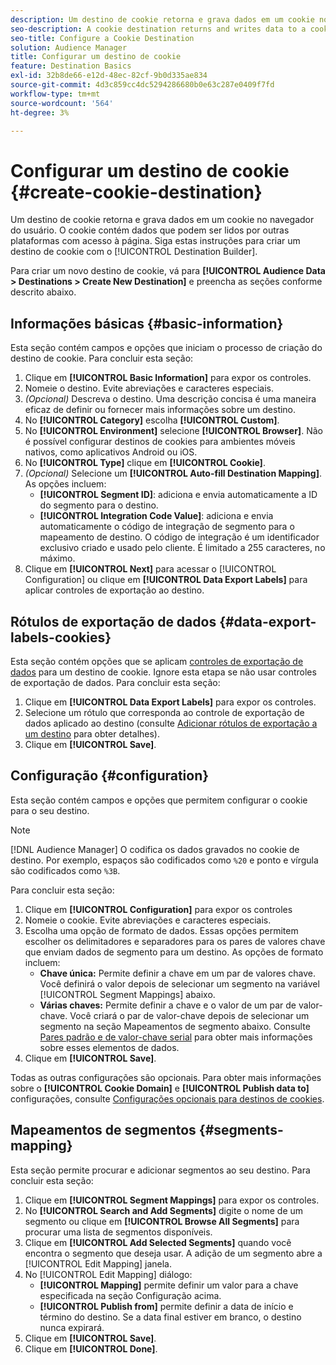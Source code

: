 ```yaml
---
description: Um destino de cookie retorna e grava dados em um cookie no navegador do usuário. O cookie contém dados que podem ser lidos por outras plataformas com acesso à página. Siga estas instruções para criar um destino de cookie com o [!UICONTROL Destination Builder].
seo-description: A cookie destination returns and writes data to a cookie in the user's browser. The cookie contains data that can be read by other platforms that have access to the page. Follow these instructions to create a cookie destination with [!UICONTROL Destination Builder].
seo-title: Configure a Cookie Destination
solution: Audience Manager
title: Configurar um destino de cookie
feature: Destination Basics
exl-id: 32b8de66-e12d-48ec-82cf-9b0d335ae834
source-git-commit: 4d3c859cc4dc5294286680b0e63c287e0409f7fd
workflow-type: tm+mt
source-wordcount: '564'
ht-degree: 3%

---
```


# Configurar um destino de cookie {#create-cookie-destination}

Um destino de cookie retorna e grava dados em um cookie no navegador do usuário. O cookie contém dados que podem ser lidos por outras plataformas com acesso à página. Siga estas instruções para criar um destino de cookie com o [!UICONTROL Destination Builder].

<!-- create-cookie-destination.xml -->

Para criar um novo destino de cookie, vá para **[!UICONTROL Audience Data > Destinations > Create New Destination]** e preencha as seções conforme descrito abaixo.

## Informações básicas {#basic-information}

Esta seção contém campos e opções que iniciam o processo de criação do destino de cookie. Para concluir esta seção:

1. Clique em **[!UICONTROL Basic Information]** para expor os controles.
2. Nomeie o destino. Evite abreviações e caracteres especiais.
3. *(Opcional)* Descreva o destino. Uma descrição concisa é uma maneira eficaz de definir ou fornecer mais informações sobre um destino.
4. No **[!UICONTROL Category]** escolha **[!UICONTROL Custom]**.
5. No **[!UICONTROL Environment]** selecione **[!UICONTROL Browser]**. Não é possível configurar destinos de cookies para ambientes móveis nativos, como aplicativos Android ou iOS.
6. No **[!UICONTROL Type]** clique em **[!UICONTROL Cookie]**.
7. *(Opcional)* Selecione um **[!UICONTROL Auto-fill Destination Mapping]**. As opções incluem:
   * **[!UICONTROL Segment ID]**: adiciona e envia automaticamente a ID do segmento para o destino.
   * **[!UICONTROL Integration Code Value]**: adiciona e envia automaticamente o código de integração de segmento para o mapeamento de destino. O código de integração é um identificador exclusivo criado e usado pelo cliente. É limitado a 255 caracteres, no máximo.
8. Clique em **[!UICONTROL Next]** para acessar o [!UICONTROL Configuration] ou clique em **[!UICONTROL Data Export Labels]** para aplicar controles de exportação ao destino.

## Rótulos de exportação de dados {#data-export-labels-cookies}

Esta seção contém opções que se aplicam [controles de exportação de dados](../../features/data-export-controls.md) para um destino de cookie. Ignore esta etapa se não usar controles de exportação de dados. Para concluir esta seção:

1. Clique em **[!UICONTROL Data Export Labels]** para expor os controles.
2. Selecione um rótulo que corresponda ao controle de exportação de dados aplicado ao destino (consulte [Adicionar rótulos de exportação a um destino](/help/using/features/destinations/add-data-export-labels.md) para obter detalhes).
3. Clique em **[!UICONTROL Save]**.

## Configuração {#configuration}

Esta seção contém campos e opções que permitem configurar o cookie para o seu destino.

>[!NOTE]
>
>[!DNL Audience Manager] O codifica os dados gravados no cookie de destino. Por exemplo, espaços são codificados como `%20` e ponto e vírgula são codificados como `%3B`.

Para concluir esta seção:

1. Clique em **[!UICONTROL Configuration]** para expor os controles
1. Nomeie o cookie. Evite abreviações e caracteres especiais.
1. Escolha uma opção de formato de dados. Essas opções permitem escolher os delimitadores e separadores para os pares de valores chave que enviam dados de segmento para um destino. As opções de formato incluem:
   * **Chave única:** Permite definir a chave em um par de valores chave. Você definirá o valor depois de selecionar um segmento na variável [!UICONTROL Segment Mappings] abaixo.
   * **Várias chaves:** Permite definir a chave e o valor de um par de valor-chave. Você criará o par de valor-chave depois de selecionar um segmento na seção Mapeamentos de segmento abaixo.
Consulte [Pares padrão e de valor-chave serial](../../features/destinations/key-value-pairs.md) para obter mais informações sobre esses elementos de dados.
1. Clique em **[!UICONTROL Save]**.

Todas as outras configurações são opcionais. Para obter mais informações sobre o **[!UICONTROL Cookie Domain]** e **[!UICONTROL Publish data to]** configurações, consulte [Configurações opcionais para destinos de cookies](/help/using/features/destinations/cookie-destination-options.md).

## Mapeamentos de segmentos {#segments-mapping}

Esta seção permite procurar e adicionar segmentos ao seu destino. Para concluir esta seção:

1. Clique em **[!UICONTROL Segment Mappings]** para expor os controles.
1. No **[!UICONTROL Search and Add Segments]** digite o nome de um segmento ou clique em **[!UICONTROL Browse All Segments]** para procurar uma lista de segmentos disponíveis.
1. Clique em **[!UICONTROL Add Selected Segments]** quando você encontra o segmento que deseja usar. A adição de um segmento abre a [!UICONTROL Edit Mapping] janela.
1. No [!UICONTROL Edit Mapping] diálogo:
   * **[!UICONTROL Mapping]** permite definir um valor para a chave especificada na seção Configuração acima.
   * **[!UICONTROL Publish from]** permite definir a data de início e término do destino. Se a data final estiver em branco, o destino nunca expirará.
1. Clique em **[!UICONTROL Save]**.
1. Clique em **[!UICONTROL Done]**.

